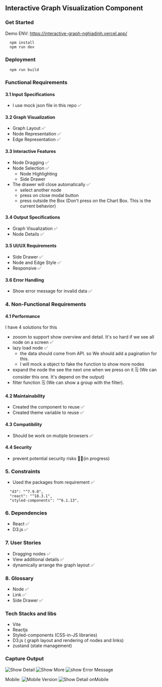 ## Interactive Graph Visualization Component

### Get Started

Demo ENV: https://interactive-graph-nghiadinh.vercel.app/

```
  npm install
  npm run dev
```

### Deployment

```
  npm run build
```

### Functional Requirements

#### 3.1 Input Specifications

- I use mock json file in this repo ✅

#### 3.2 Graph Visualization

- Graph Layout ✅
- Node Representation ✅
- Edge Representation ✅

#### 3.3 Interactive Features

- Node Dragging ✅
- Node Selection ✅
  - Node Highlighting
  - Side Drawer
- The drawer will close automatically ✅
  - select another node
  - press on close modal button
  - press outside the Box (Don't press on the Chart Box. This is the current behavior)

#### 3.4 Output Specifications

- Graph Visualization ✅
- Node Details ✅

#### 3.5 UI/UX Requirements

- Side Drawer ✅
- Node and Edge Style ✅
- Responsive ✅

#### 3.6 Error Handling

- Show error message for invalid data ✅

### 4. Non-Functional Requirements

#### 4.1 Performance

I have 4 solutions for this

- zooom to support show overview and detail. It's so hard if we see all node on a screen ✅
- lazy load node ✅
  - the data should come from API. so We should add a pagination for this.
  - I will mock a object to fake the function to show more nodes
- expand the node the see the next one when we press on it 🗒️ (We can consider this one. It's depend on the output)
- filter function 🗒️ (We can show a group with the filter).

#### 4.2 Maintainability

- Created the component to reuse ✅
- Created theme variable to reuse ✅

#### 4.3 Compatibility

- Should be work on mutiple browsers ✅

#### 4.4 Security

- prevent potential security risks 👨‍💻(in progress)

### 5. Constraints

- Used the packages from requirement ✅

```
  "d3": "^7.9.0",
  "react": "^18.3.1",
  "styled-components": "^6.1.13",
```

### 6. Dependencies

- React ✅
- D3.js ✅

### 7. User Stories

- Dragging nodes ✅
- View additional details ✅
- dynamically arrange the graph layout ✅

### 8. Glossary

- Node ✅
- Link ✅
- Side Drawer ✅

### Tech Stacks and libs

- Vite
- Reactjs
- Styled-components (CSS-in-JS libraries)
- D3.js ( graph layout and rendering of nodes and links)
- zustand (state management)

### Capture Output

![Show Detail](image-2.png)
![Show More](image-3.png)
![show Error Message](image-4.png)

Mobile:
![Mobile Version](image-5.png)
![Show Detail onMobile](image-6.png)
